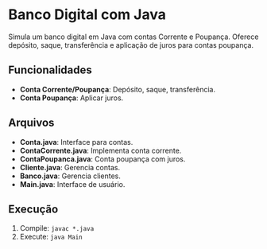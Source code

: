 # Banco Digital com Java

Simula um banco digital em Java com contas Corrente e Poupança. Oferece depósito, saque, transferência e aplicação de juros para contas poupança.

## Funcionalidades
- **Conta Corrente/Poupança**: Depósito, saque, transferência.
- **Conta Poupança**: Aplicar juros.

## Arquivos
- **Conta.java**: Interface para contas.
- **ContaCorrente.java**: Implementa conta corrente.
- **ContaPoupanca.java**: Conta poupança com juros.
- **Cliente.java**: Gerencia contas.
- **Banco.java**: Gerencia clientes.
- **Main.java**: Interface de usuário.

## Execução
1. Compile: `javac *.java`
2. Execute: `java Main`